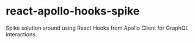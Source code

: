 # react-apollo-hooks-spike
Spike solution around using React Hooks from Apollo Client for GraphQL interactions.
